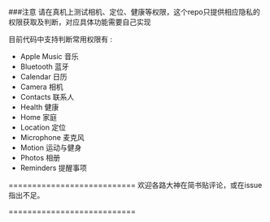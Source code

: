 ###注意
请在真机上测试相机、定位、健康等权限，这个repo只提供相应隐私的权限获取及判断，对应具体功能需要自己实现

目前代码中支持判断常用权限有 : 

* Apple Music 音乐
* Bluetooth 蓝牙
* Calendar 日历
* Camera 相机
* Contacts 联系人
* Health 健康
* Home 家庭
* Location 定位
* Microphone 麦克风
* Motion 运动与健身 
* Photos 相册
* Reminders 提醒事项

===========================
欢迎各路大神在简书贴评论，或在issue指出不足。


===========================
